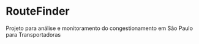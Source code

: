 # RouteFinder
Projeto para análise e monitoramento do congestionamento em São Paulo para Transportadoras
